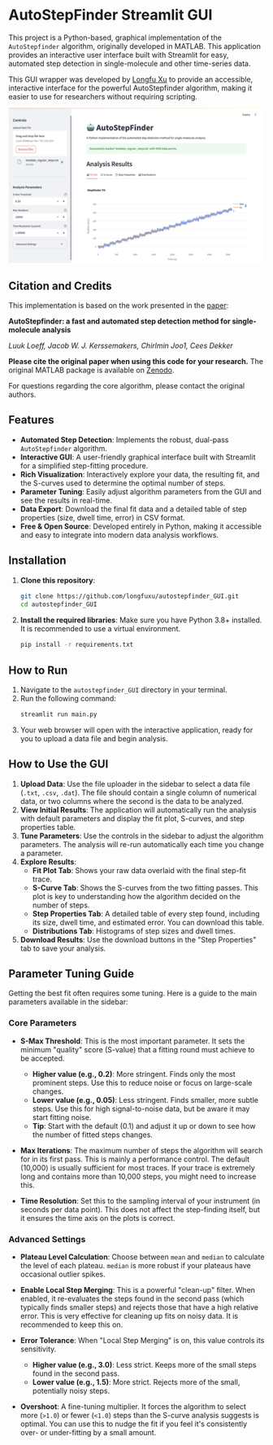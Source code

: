 # AutoStepFinder Streamlit GUI

This project is a Python-based, graphical implementation of the `AutoStepfinder` algorithm, originally developed in MATLAB. This application provides an interactive user interface built with Streamlit for easy, automated step detection in single-molecule and other time-series data.

This GUI wrapper was developed by [Longfu Xu](https://longfuxu.github.io/) to provide an accessible, interactive interface for the powerful AutoStepfinder algorithm, making it easier to use for researchers without requiring scripting.

![image](property/image.jpg)

## Citation and Credits

This implementation is based on the work presented in the [paper](https://www.sciencedirect.com/science/article/pii/S2666389921000829):

**AutoStepfinder: a fast and automated step detection method for single-molecule analysis**

*Luuk Loeff, Jacob W. J. Kerssemakers, Chirlmin Joo1, Cees Dekker*


**Please cite the original paper when using this code for your research.** The original MATLAB package is available on [Zenodo](https://zenodo.org/record/4657659).

For questions regarding the core algorithm, please contact the original authors.


## Features
*   **Automated Step Detection**: Implements the robust, dual-pass `AutoStepfinder` algorithm.
*   **Interactive GUI**: A user-friendly graphical interface built with Streamlit for a simplified step-fitting procedure.
*   **Rich Visualization**: Interactively explore your data, the resulting fit, and the S-curves used to determine the optimal number of steps.
*   **Parameter Tuning**: Easily adjust algorithm parameters from the GUI and see the results in real-time.
*   **Data Export**: Download the final fit data and a detailed table of step properties (size, dwell time, error) in CSV format.
*   **Free & Open Source**: Developed entirely in Python, making it accessible and easy to integrate into modern data analysis workflows.

## Installation

1.  **Clone this repository**:
    ```bash
    git clone https://github.com/longfuxu/autostepfinder_GUI.git
    cd autostepfinder_GUI
    ```

2.  **Install the required libraries**:
    Make sure you have Python 3.8+ installed. It is recommended to use a virtual environment.
    ```bash
    pip install -r requirements.txt
    ```

## How to Run

1.  Navigate to the `autostepfinder_GUI` directory in your terminal.
2.  Run the following command:
    ```bash
    streamlit run main.py
    ```
3.  Your web browser will open with the interactive application, ready for you to upload a data file and begin analysis.

## How to Use the GUI

1.  **Upload Data**: Use the file uploader in the sidebar to select a data file (`.txt`, `.csv`, `.dat`). The file should contain a single column of numerical data, or two columns where the second is the data to be analyzed.
2.  **View Initial Results**: The application will automatically run the analysis with default parameters and display the fit plot, S-curves, and step properties table.
3.  **Tune Parameters**: Use the controls in the sidebar to adjust the algorithm parameters. The analysis will re-run automatically each time you change a parameter.
4.  **Explore Results**:
    *   **Fit Plot Tab**: Shows your raw data overlaid with the final step-fit trace.
    *   **S-Curve Tab**: Shows the S-curves from the two fitting passes. This plot is key to understanding how the algorithm decided on the number of steps.
    *   **Step Properties Tab**: A detailed table of every step found, including its size, dwell time, and estimated error. You can download this table.
    *   **Distributions Tab**: Histograms of step sizes and dwell times.
5.  **Download Results**: Use the download buttons in the "Step Properties" tab to save your analysis.

## Parameter Tuning Guide

Getting the best fit often requires some tuning. Here is a guide to the main parameters available in the sidebar:

### Core Parameters
*   **S-Max Threshold**: This is the most important parameter. It sets the minimum "quality" score (S-value) that a fitting round must achieve to be accepted.
    *   **Higher value (e.g., 0.2)**: More stringent. Finds only the most prominent steps. Use this to reduce noise or focus on large-scale changes.
    *   **Lower value (e.g., 0.05)**: Less stringent. Finds smaller, more subtle steps. Use this for high signal-to-noise data, but be aware it may start fitting noise.
    *   **Tip**: Start with the default (0.1) and adjust it up or down to see how the number of fitted steps changes.

*   **Max Iterations**: The maximum number of steps the algorithm will search for in its first pass. This is mainly a performance control. The default (10,000) is usually sufficient for most traces. If your trace is extremely long and contains more than 10,000 steps, you might need to increase this.

*   **Time Resolution**: Set this to the sampling interval of your instrument (in seconds per data point). This does not affect the step-finding itself, but it ensures the time axis on the plots is correct.

### Advanced Settings
*   **Plateau Level Calculation**: Choose between `mean` and `median` to calculate the level of each plateau. `median` is more robust if your plateaus have occasional outlier spikes.

*   **Enable Local Step Merging**: This is a powerful "clean-up" filter. When enabled, it re-evaluates the steps found in the second pass (which typically finds smaller steps) and rejects those that have a high relative error. This is very effective for cleaning up fits on noisy data. It is recommended to keep this on.

*   **Error Tolerance**: When "Local Step Merging" is on, this value controls its sensitivity.
    *   **Higher value (e.g., 3.0)**: Less strict. Keeps more of the small steps found in the second pass.
    *   **Lower value (e.g., 1.5)**: More strict. Rejects more of the small, potentially noisy steps.

*   **Overshoot**: A fine-tuning multiplier. It forces the algorithm to select more (`>1.0`) or fewer (`<1.0`) steps than the S-curve analysis suggests is optimal. You can use this to nudge the fit if you feel it's consistently over- or under-fitting by a small amount.


